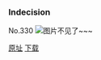 ### Indecision
No.330
![图片不见了~~~](https://imgs.xkcd.com/comics/indecision.png)

[原址](https://xkcd.com//330) [下载](https://imgs.xkcd.com/comics/indecision.png)

